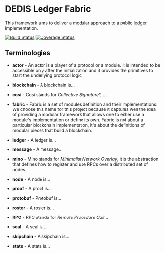 # DEDIS Ledger Fabric

This framework aims to deliver a modular approach to a public ledger implementation.

[![Build Status](https://travis-ci.org/dedis/fabric.svg?branch=master)](https://travis-ci.org/dedis/fabric) [![Coverage Status](https://coveralls.io/repos/github/dedis/fabric/badge.svg?branch=master)](https://coveralls.io/github/dedis/fabric?branch=master)

## Terminologies

- **actor** - An actor is a player of a protocol or a module. It is intended to
  be accessible only after the initialization and it provides the primitives to
  start the underlying protocol logic.

- **blockchain** - A blockchain is...

- **cosi** - Cosi stands for *Collective Signature**, ...

- **fabric** - Fabric is a set of modules definition and their implementations.
  We choose this name for this project because it captures well the idea of
  providing a modular framework that allows one to either use a module's
  implementation or define its own. Fabric is not about a particular blockchain
  implementation, it's about the definitions of modular pieces that build
  a blockchain.

- **ledger** - A ledger is...

- **message** - A message...

- **mino** - Mino stands for *Minimalist Network Overlay*, it is the abstraction
  that defines how to register and use RPCs over a distributed set of nodes.

- **node** - A node is...

- **proof** - A proof is...

- **protobuf** - Protobuf is...

- **roster** - A roster is...

- **RPC** - RPC stands for *Remote Procedure Call*...

- **seal** - A seal is...

- **skipchain** - A skipchain is...

- **state** - A state is...